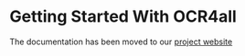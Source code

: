 # Getting Started With OCR4all

The documentation has been moved to our [project website](https://www.ocr4all.org/)
